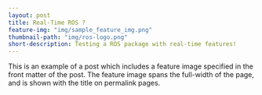 ```yaml
---
layout: post
title: Real-Time ROS ?
feature-img: "img/sample_feature_img.png"
thumbnail-path: "img/ros-logo.png"
short-description: Testing a ROS package with real-time features!
---
```


This is an example of a post which includes a feature image specified in the front matter of the post. The feature image spans the full-width of the page, and is shown with the title on permalink pages.
